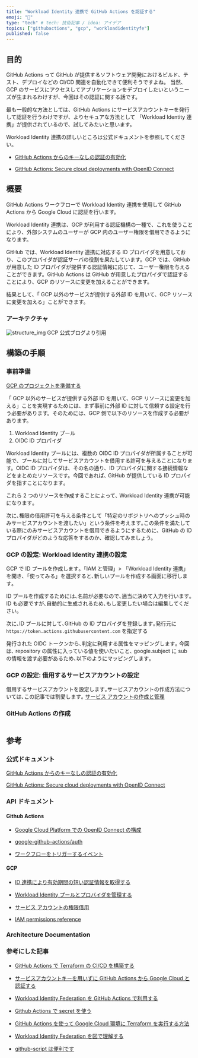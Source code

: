 ```yaml
---
title: "Workload Identity 連携で GitHub Actions を認証する"
emoji: "🚀"
type: "tech" # tech: 技術記事 / idea: アイデア
topics: ["githubactions", "gcp", "workloadidentityfe"]
published: false
---
```


## 目的

GitHub Actions って GitHub が提供するソフトウェア開発におけるビルド、テスト、デプロイなどの CI/CD 関連を自動化できて便利そうですよね。
当然、GCP のサービスにアクセスしてアプリケーションをデプロイしたいというニーズが生まれるわけすが、今回はその認証に関する話です。

最も一般的な方法としては、GitHub Actions にサービスアカウントキーを発行して認証を行うわけですが、よりセキュアな方法として 「Workload Identity 連携」が提供されているので、試してみたいと思います。

Workload Identity 連携の詳しいところは公式ドキュメントを参照してください。

- [GitHub Actions からのキーなしの認証の有効化](https://cloud.google.com/blog/ja/products/identity-security/enabling-keyless-authentication-from-github-actions)

- [GitHub Actions: Secure cloud deployments with OpenID Connect](https://github.blog/changelog/2021-10-27-github-actions-secure-cloud-deployments-with-openid-connect/)

## 概要

GitHub Actions ワークフローで Workload Identity 連携を使用して GitHub Actions から Google Cloud に認証を行います。

Workload Identity 連携は、GCP が利用する認証機構の一種で、これを使うことにより、外部システムのユーザーが GCP 内のユーザー権限を借用できるようになります。

GitHub では、Workload Identity 連携に対応する ID プロバイダを用意しており、このプロパイダが認証サーバの役割を果たしています。GCP では、GitHub が用意した ID プロパイダが提供する認証情報に応じて、ユーザー権限を与えることができます。GitHub Actions は GitHub が用意したプロパイダで認証することにより、GCP のリソースに変更を加えることができます。

結果として、「 GCP 以外のサービスが提供する外部 ID を用いて、GCP リソースに変更を加える」ことができます。

### アーキテクチャ

![structure_img](img/2_GitHub_Actions.max-1100x1100.jpg)
GCP 公式ブログより引用

## 構築の手順

### 事前準備

[GCP のプロジェクトを準備する](https://cloud.google.com/iam/docs/configuring-workload-identity-federation?hl=ja#prepare_the_project)

「 GCP 以外のサービスが提供する外部 ID を用いて、GCP リソースに変更を加える」ことを実現するためには、まず事前に外部 ID に対して信頼する設定を行う必要があります。そのためには、GCP 側で以下のリソースを作成する必要があります。

1. Workload Identity プール
2. OIDC ID プロパイダ

Workload Identity プールには、複数の OIDC ID プロパイダが所属することが可能で、プールに対してサービスアカウントを借用する許可を与えることになります。OIDC ID プロパイダは、その名の通り、ID プロパイダに関する接続情報などをまとめたリソースです。今回であれば､ GitHub が提供している ID プロパイダを指すことになります｡

これら 2 つのリソースを作成することによって､ Workload Identity 連携が可能になります｡

次に､権限の借用許可を与える条件として「特定のリポジトリへのプッシュ時のみサービスアカウントを渡したい」という条件を考えます｡この条件を満たしている際にのみサービスアカウントを借用できるようにするために、GitHub の ID プロパイダがどのような応答をするのか、確認してみましょう。

### GCP の設定: Workload Identity 連携の設定

GCP で ID プールを作成します｡「IAM と管理」> 「Workload Identity 連携」を開き､「使ってみる」を選択すると､新しいプールを作成する画面に移行します｡

ID プールを作成するためには､名前が必要なので､適当に決めて入力を行います｡ ID も必要ですが､自動的に生成されるため､もし変更したい場合は編集してください｡

次に､ID プールに対して､GitHub の ID プロパイダを登録します｡発行元に `https://token.actions.githubusercontent.com` を指定する

発行された OIDC トークンから､判定に利用する属性をマッピングします｡ 今回は､ repository の属性に入っている値を使いたいこと､ google.subject に sub の情報を渡す必要があるため､以下のようにマッピングします｡

### GCP の設定: 借用するサービスアカウントの設定

借用するサービスアカウントを設定します｡サービスアカウントの作成方法については､この記事では割愛します｡
[サービス アカウントの作成と管理](https://cloud.google.com/iam/docs/creating-managing-service-accounts?hl=ja)

### GitHub Actions の作成

```yaml

```

## 参考

### 公式ドキュメント

[GitHub Actions からのキーなしの認証の有効化](https://cloud.google.com/blog/ja/products/identity-security/enabling-keyless-authentication-from-github-actions)

[GitHub Actions: Secure cloud deployments with OpenID Connect](https://github.blog/changelog/2021-10-27-github-actions-secure-cloud-deployments-with-openid-connect/)

### API ドキュメント

#### Github Actions

- [Google Cloud Platform での OpenID Connect の構成](https://docs.github.com/ja/actions/deployment/security-hardening-your-deployments/configuring-openid-connect-in-google-cloud-platform)

- [google-github-actions/auth](https://github.com/google-github-actions/auth)

- [ワークフローをトリガーするイベント](https://docs.github.com/ja/actions/using-workflows/events-that-trigger-workflows#pull_request)

#### GCP

- [ID 連携により有効期間の短い認証情報を取得する](https://cloud.google.com/iam/docs/using-workload-identity-federation?hl=ja&_ga=2.233113054.-1968687333.1670507126&_gac=1.215256677.1676447449.CjwKCAiA_6yfBhBNEiwAkmXy5-xm9Vce3Abxvg4ukdplah0zhKcjf9r3wymvAflSQXCU6oks7vwFxBoCKtkQAvD_BwE#terraform)

- [Workload Identity プールとプロバイダを管理する](https://cloud.google.com/iam/docs/manage-workload-identity-pools-providers?hl=ja)

- [サービス アカウントの権限借用](https://cloud.google.com/iam/docs/workload-identity-federation?hl=ja#impersonation)

- [IAM permissions reference](https://cloud.google.com/iam/docs/permissions-reference)

### Architecture Documentation

### 参考にした記事

- [GitHub Actions で Terraform の CI/CD を構築する](https://lab.mo-t.com/blog/terraform-github-actions)

- [サービスアカウントキーを用いずに GitHub Actions から Google Cloud と認証する](https://dev.classmethod.jp/articles/google-cloud-auth-with-workload-identity/)

- [Workload Identity Federation を GitHub Actions で利用する](https://zenn.dev/amazyra/articles/workloadidentityfederation)

- [Github Actions で secret を使う](https://qiita.com/inouet/items/c7d39ac4641c05eec4a0)

- [GitHub Actions を使って Google Cloud 環境に Terraform を実行する方法](https://blog.g-gen.co.jp/entry/using-terraform-via-github-actions)

- [Workload Identity Federation を図で理解する](https://christina04.hatenablog.com/entry/workload-identity-federation)

- [github-script は便利です](https://qiita.com/bugfire/items/a2fa85fa58dd20322e3f)

